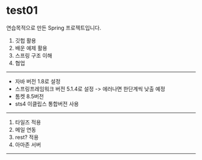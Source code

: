 # test01
연습목적으로 만든 Spring 프로젝트입니다. 
1. 깃헙 활용
2. 배운 예제 활용 
3. 스프링 구조 이해
4. 협업 
--------------------------------
- 자바 버전 1.8로 설정
- 스프링프레임워크 버전 5.1.4로 설정 -> 에러나면 한단계씩 낮출 예정
- 톰켓 8.5버전 
- sts4 이클립스 통합버전 사용 
----------------------------------
1. 타일즈 적용
2. 메일 연동
3. rest? 적용 
4. 아마존 서버 
----------------
